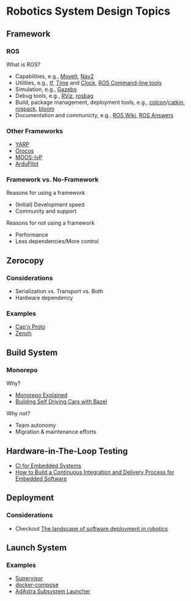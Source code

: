 # Robotics System Design Topics

## Framework

### ROS

What is ROS?
* Capabilities, e.g., [MoveIt](https://moveit.picknik.ai/main/index.html), [Nav2](https://navigation.ros.org/)
* Utilities, e.g., [tf](https://wiki.ros.org/tf), [Time](https://wiki.ros.org/roscpp/Overview/Time) and [Clock](https://wiki.ros.org/Clock), [ROS Command-line tools](https://wiki.ros.org/ROS/CommandLineTools)
* Simulation, e.g., [Gazebo](https://gazebosim.org/)
* Debug tools, e.g., [RViz](https://wiki.ros.org/rviz), [rosbag](https://wiki.ros.org/rosbag)
* Build, package management, deployment tools, e.g., [colcon](https://colcon.readthedocs.io/en/released/)/[catkin](https://wiki.ros.org/catkin), [rospack](https://wiki.ros.org/rospack), [bloom](http://bloom.readthedocs.org/)
* Documentation and communicty, e.g., [ROS Wiki](https://wiki.ros.org/Documentation), [ROS Answers](https://answers.ros.org/)

### Other Frameworks

* [YARP](https://www.yarp.it/)
* [Orocos](https://docs.orocos.org/)
* [MOOS-IvP](https://oceanai.mit.edu/moos-ivp/pmwiki/pmwiki.php)
* [ArduPilot](https://ardupilot.org/)

### Framework vs. No-Framework

Reasons for using a framework

* (Initial) Development speed
* Community and support

Reasons for not using a framework

* Performance
* Less dependencies/More control


## Zerocopy

### Considerations

* Serialization vs. Transport vs. Both
* Hardware dependency

### Examples

* [Cap'n Proto](https://capnproto.org/)
* [Zenoh](https://zenoh.io/)


## Build System

### Monorepo

Why?

* [Monorepo Explained](https://monorepo.tools/)
* [Building Self Driving Cars with Bazel](https://youtu.be/fjfFe98LTm8)

Why not?

* Team autonomy
* Migration & maintenance efforts


## Hardware-in-The-Loop Testing

* [CI for Embedded Systems](https://jamesmunns.com/blog/hardware-ci-overview/)
* [How to Build a Continuous Integration and Delivery Process for Embedded Software](https://medium.com/jumperiot/how-to-build-a-continuous-integration-and-delivery-flow-for-embedded-software-b0b5bf220a2)


## Deployment

### Considerations

* Checkout [The landscape of software deployment in robotics](https://web.archive.org/web/20230330175041/https://www.airbotics.io/blog/software-deployment-landscape)


## Launch System

### Examples

- [Supervisor](http://supervisord.org/)
- [docker-compose](https://docs.docker.com/compose/)
- [AdAstra Subsystem Launcher](https://github.com/dallison/adastra)
